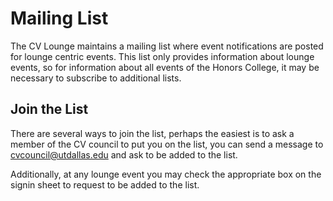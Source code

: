 # Mailing List

The CV Lounge maintains a mailing list where event notifications are posted for lounge centric events.  This list only provides information about lounge events, so for information about all events of the Honors College, it may be necessary to subscribe to additional lists.


## Join the List

There are several ways to join the list, perhaps the easiest is to ask a member of the CV council to put you on the list, you can send a message to [cvcouncil@utdallas.edu](mailto:cvcouncil@utdallas.edu) and ask to be added to the list.

Additionally, at any lounge event you may check the appropriate box on the signin sheet to request to be added to the list.
